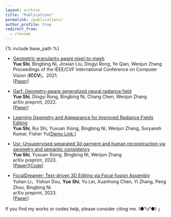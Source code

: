 ```yaml
---
layout: archive
title: "Publications"
permalink: /publications/
author_profile: true
redirect_from:
  - /resume
---
```

{% include base_path %}

<ul>
  <li>
    <p><a href="">Geometric granularity aware pixel-to-mesh</a><br /><strong>Yue Shi</strong>, Bingbing Ni, Jinxian Liu, Dingyi Rong, Ye Qian, Wenjun Zhang<br /> Proceedings of the IEEE/CVF International Conference on Computer Vision (<strong>ICCV</strong>)，2021.<br /> [<a href="https://openaccess.thecvf.com/content/ICCV2021/papers/Shi_Geometric_Granularity_Aware_Pixel-To-Mesh_ICCV_2021_paper.pdf">Paper</a>]</p>
  </li>
  <li>
    <p><a href="">Garf: Geometry-aware generalized neural radiance field</a><br /><strong>Yue Shi</strong>, Dingyi Rong, Bingbing Ni, Chang Chen, Wenjun Zhang<br /> arXiv preprint, 2022.<br /> [<a href="https://arxiv.org/pdf/2212.02280.pdf">Paper</a>]</p>
  </li>
  <li>
    <p><a href="">Learning Geometry and Appearance for Improved Radiance Fields Editing</a><br /><strong>Yue Shi</strong>, Rui Shi, Yuxuan Xiong, Bingbing Ni, Wenjun Zhang, Suryansh Kumar, Fisher Yu[<a href="https://drive.google.com/file/d/1hVSAEM82ibnsklURHG0SC8ZoE7RYStew/view?usp=drive_link">Demo Link.</a>]</p>
  </li>
  <li>
    <p><a href="">Usr: Unsupervised separated 3d garment and human reconstruction via geometry and semantic consistency</a><br /><strong>Yue Shi</strong>, Yuxuan Xiong, Bingbing Ni, Wenjun Zhang<br /> arXiv preprint, 2023.<br /> [<a href="https://arxiv.org/pdf/2302.10518.pdf">Paper</a>][<a href="https://github.com/shiyue001/USR">Code</a>]</p>
  </li>
  <li>
    <p><a href="">FocalDreamer: Text-driven 3D Editing via Focal-fusion Assembly</a><br />Yuhan Li，Yishun Dou, <strong>Yue Shi</strong>, Yu Lei, Xuanhong Chen, Yi Zhang, Peng Zhou, Bingbing Ni<br /> arXiv preprint, 2023.<br /> [<a href="https://arxiv.org/pdf/2308.10608.pdf">Paper</a>]</p>
  </li>
</ul>

If you find my works or codes help, please consider citing me. (●°u°●) 」
